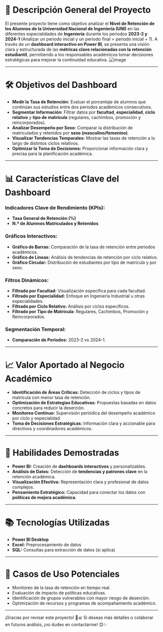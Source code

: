 # 🚀 **Descripción General del Proyecto**  
El presente proyecto tiene como objetivo analizar el **Nivel de Retención de los Alumnos de la Universidad Nacional de Ingeniería (UNI)** en las diferentes especialidades de **Ingeniería** durante los periodos **2023-2 y 2024-1** (Analizar un periodo inicial y un periodo final = periodo inicial + 1). A través de un **dashboard interactivo en Power BI**, se presenta una visión clara y estructurada de las **métricas clave relacionadas con la retención estudiantil**, permitiendo a los responsables académicos tomar decisiones estratégicas para mejorar la continuidad educativa.
![image](https://github.com/user-attachments/assets/402899b6-0612-4655-9067-6534250a6d06)


---

# 🛠️ **Objetivos del Dashboard**  
- **Medir la Tasa de Retención:** Evaluar el porcentaje de alumnos que continúan sus estudios entre dos periodos académicos consecutivos.  
- **Segmentar Información:** Filtrar datos por **facultad**, **especialidad**, **ciclo relativo** y **tipo de matrícula** (regulares, cachimbos, promoción y reincorporados).  
- **Analizar Desempeño por Sexo:** Comparar la distribución de matriculados y retenidos por **sexo (masculino/femenino)**.  
- **Visualizar Tendencias Temporales:** Mostrar las tasas de retención a lo largo de distintos ciclos relativos.  
- **Optimizar la Toma de Decisiones:** Proporcionar información clara y precisa para la planificación académica.

---

# 📊 **Características Clave del Dashboard**  
### **Indicadores Clave de Rendimiento (KPIs):**  
- **Tasa General de Retención (%)**  
- **N.º de Alumnos Matriculados y Retenidos**  

### **Gráficos Interactivos:**  
- **Gráfico de Barras:** Comparación de la tasa de retención entre periodos académicos.  
- **Gráfico de Líneas:** Análisis de tendencias de retención por ciclo relativo.  
- **Gráfico Circular:** Distribución de estudiantes por tipo de matrícula y por sexo.

### **Filtros Dinámicos:**  
- **Filtrado por Facultad:** Visualización específica para cada facultad.  
- **Filtrado por Especialidad:** Enfoque en Ingeniería Industrial u otras especialidades.  
- **Filtrado por Ciclo Relativo:** Análisis por ciclos específicos.  
- **Filtrado por Tipo de Matrícula:** Regulares, Cachimbos, Promoción y Reincorporados.

### **Segmentación Temporal:**  
- **Comparación de Periodos:** 2023-2 vs 2024-1.

---

# 📈 **Valor Aportado al Negocio Académico**  
- **Identificación de Áreas Críticas:** Detección de ciclos y tipos de matrícula con menor tasa de retención.  
- **Optimización de Estrategias Educativas:** Propuestas basadas en datos concretos para reducir la deserción.  
- **Monitoreo Continuo:** Supervisión periódica del desempeño académico por ciclo y especialidad.  
- **Toma de Decisiones Estratégicas:** Información clara y accionable para directivos y coordinadores académicos.

---

# 🧠 **Habilidades Demostradas**  
- **Power BI:** Creación de **dashboards interactivos** y personalizables.  
- **Análisis de Datos:** Detección de **tendencias y patrones clave** en la retención académica.  
- **Visualización Efectiva:** Representación clara y profesional de datos complejos.  
- **Pensamiento Estratégico:** Capacidad para conectar los datos con **políticas de mejora académica**.

---

# 📚 **Tecnologías Utilizadas**  
- **Power BI Desktop**  
- **Excel:** Preprocesamiento de datos  
- **SQL:** Consultas para extracción de datos (si aplica)  

---

# 🤝 **Casos de Uso Potenciales**  
- Monitoreo de la tasa de retención en tiempo real.  
- Evaluación de impacto de políticas educativas.  
- Identificación de grupos vulnerables con mayor riesgo de deserción.  
- Optimización de recursos y programas de acompañamiento académico.

---

¡Gracias por revisar este proyecto! 🚀📊 Si deseas más detalles o colaborar en futuros análisis, ¡no dudes en contactarme! 😊✨
